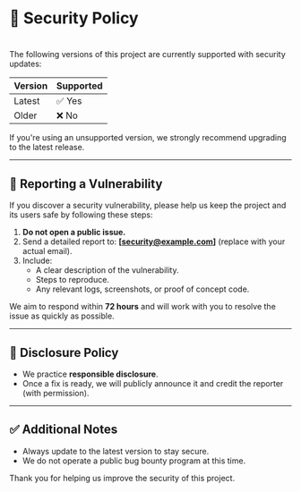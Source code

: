 # 🔐 Security Policy

#

The following versions of this project are currently supported with security updates:

| Version | Supported          |
| ------- | ------------------ |
| Latest  | ✅ Yes             |
| Older   | ❌ No              |

If you're using an unsupported version, we strongly recommend upgrading to the latest release.

---

## 📣 Reporting a Vulnerability

If you discover a security vulnerability, please help us keep the project and its users safe by following these steps:

1. **Do not open a public issue.**
2. Send a detailed report to: **[security@example.com]** (replace with your actual email).
3. Include:
   - A clear description of the vulnerability.
   - Steps to reproduce.
   - Any relevant logs, screenshots, or proof of concept code.

We aim to respond within **72 hours** and will work with you to resolve the issue as quickly as possible.

---

## 🧠 Disclosure Policy

- We practice **responsible disclosure**.
- Once a fix is ready, we will publicly announce it and credit the reporter (with permission).

---

## ✅ Additional Notes

- Always update to the latest version to stay secure.
- We do not operate a public bug bounty program at this time.

Thank you for helping us improve the security of this project.
